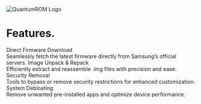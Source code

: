 ![QuantumROM Logo](QuantumROM/logo/QuantumROM.jpg)

# Features.
 Direct Firmware Download  
  Seamlessly fetch the latest firmware directly from Samsung’s official servers.
 Image Unpack & Repack  
  Efficiently extract and reassemble .img files with precision and ease.
 Security Removal  
  Tools to bypass or remove security restrictions for enhanced customization.
 System Debloating  
  Remove unwanted pre-installed apps and optimize device performance.
